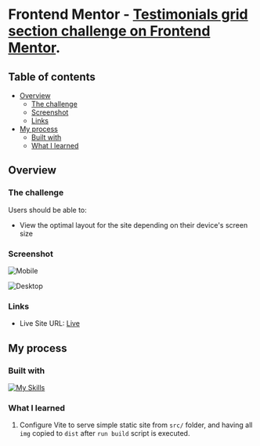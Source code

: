 # Frontend Mentor - [Testimonials grid section challenge on Frontend Mentor](https://www.frontendmentor.io/challenges/testimonials-grid-section-Nnw6J7Un7).

## Table of contents

- [Overview](#overview)
  - [The challenge](#the-challenge)
  - [Screenshot](#screenshot)
  - [Links](#links)
- [My process](#my-process)
  - [Built with](#built-with)
  - [What I learned](#what-i-learned)

## Overview

### The challenge

Users should be able to:

- View the optimal layout for the site depending on their device's screen size

### Screenshot

![Mobile](./screenshot.jpg)

![Desktop](./screenshot.jpg)

### Links

- Live Site URL: [Live](https://solracss.github.io/fem-testimonials-grid-section/)

## My process

### Built with

[![My Skills](https://skillicons.dev/icons?i=html,css,sass,vscode,vite)](https://skillicons.dev)

### What I learned

1. Configure Vite to serve simple static site from `src/` folder, and having all `img` copied to `dist` after `run build` script is executed.
